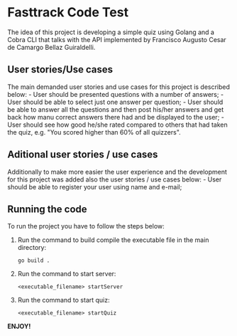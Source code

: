 # Fasttrack Code Test

The idea of this project is developing a simple quiz using Golang and a Cobra CLI that talks with the API implemented by Francisco Augusto Cesar de Camargo Bellaz Guiraldelli.

## User stories/Use cases

The main demanded user stories and use cases for this project is described below:
    - User should be presented questions with a number of answers;
    - User should be able to select just one answer per question;
    - User should be able to answer all the questions and then post his/her answers and get back how manu correct answers there had and be displayed to the user;
    - User should see how good he/she rated compared to others that had taken the quiz, e.g. "You scored higher than 60% of all quizzers".

## Aditional user stories / use cases

Additionally to make more easier the user experience and the development for this project was added also the user stories / use cases below:
    - User should be able to register your user using name and e-mail;

## Running the code
To run the project you have to follow the steps below:

1. Run the command to build compile the executable file in the main directory:

    ```console
    go build .
    ```
2. Run the command to start server:

    ```console
    <executable_filename> startServer
    ```
3. Run the command to start quiz:

    ```console
    <executable_filename> startQuiz
    ```

**ENJOY!**
